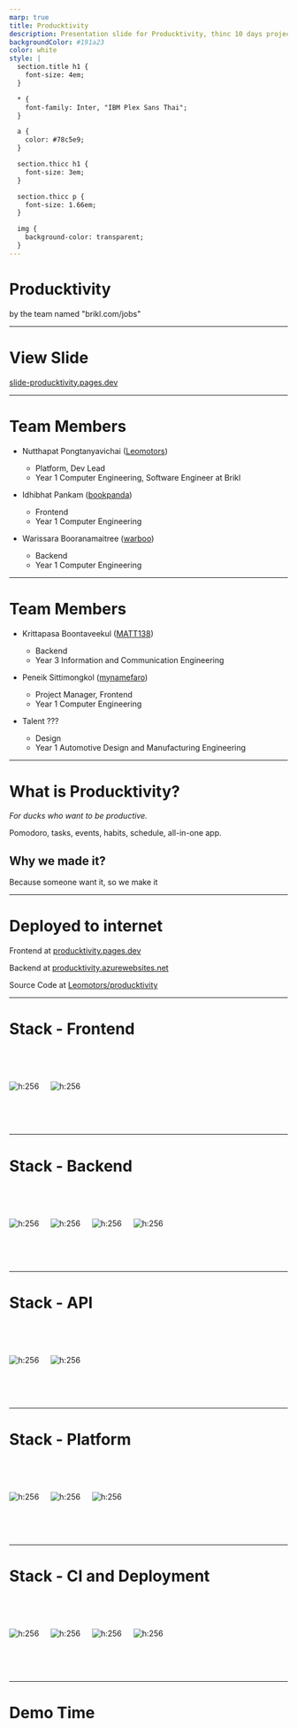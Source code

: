 ```yaml
---
marp: true
title: Producktivity
description: Presentation slide for Producktivity, thinc 10 days project
backgroundColor: #191a23
color: white
style: |
  section.title h1 {
    font-size: 4em;
  }

  * {
    font-family: Inter, "IBM Plex Sans Thai";
  }

  a {
    color: #78c5e9;
  }

  section.thicc h1 {
    font-size: 3em;
  }

  section.thicc p {
    font-size: 1.66em;
  }

  img {
    background-color: transparent;
  }
---
```


<!-- _class: title -->

# Producktivity

by the team named "brikl.com/jobs"

---

<!-- _class: thicc -->

# View Slide

[slide-producktivity.pages.dev](https://slide-producktivity.pages.dev)

---

# Team Members

- Nutthapat Pongtanyavichai ([Leomotors](https://github.com/Leomotors))

  - Platform, Dev Lead
  - Year 1 Computer Engineering, Software Engineer at Brikl

- Idhibhat Pankam ([bookpanda](https://github.com/bookpanda))

  - Frontend
  - Year 1 Computer Engineering

- Warissara Booranamaitree ([warboo](https://github.com/warboo))

  - Backend
  - Year 1 Computer Engineering

---

# Team Members

- Krittapasa Boontaveekul ([MATT138](https://github.com/MATT138))

  - Backend
  - Year 3 Information and Communication Engineering

- Peneik Sittimongkol ([mynamefaro](https://github.com/mynamefaro))

  - Project Manager, Frontend
  - Year 1 Computer Engineering

- Talent ???
  - Design
  - Year 1 Automotive Design and Manufacturing Engineering

---

# What is Producktivity?

_For ducks who want to be productive._

Pomodoro, tasks, events, habits, schedule, all-in-one app.

## Why we made it?

Because someone want it, so we make it

---

<!-- _class: thicc -->

# Deployed to internet

Frontend at [producktivity.pages.dev](https://producktivity.pages.dev)

Backend at [producktivity.azurewebsites.net](https://producktivity.azurewebsites.net)

Source Code at [Leomotors/producktivity](https://github.com/Leomotors/producktivity)

---

# Stack - Frontend

<!-- backgroundColor: #343649 -->

<div style="display: flex; flex-direction: row; justify-items: center; align-items: center; gap: 1.5em; margin: 4rem auto">

![h:256](https://seeklogo.com/images/N/next-js-logo-8FCFF51DD2-seeklogo.com.png)

![h:256](https://upload.wikimedia.org/wikipedia/commons/thumb/d/d5/Tailwind_CSS_Logo.svg/2048px-Tailwind_CSS_Logo.svg.png)

</div>

---

# Stack - Backend

<div style="display: flex; flex-direction: row; justify-items: center; align-items: center; gap: 1.5em; margin: 4rem auto">

![h:256](https://seeklogo.com/images/N/nestjs-logo-09342F76C0-seeklogo.com.png)

![h:256](https://grafana.com/static/img/logos/apollo-server_logo.svg)

![h:256](https://seeklogo.com/images/P/prisma-logo-3805665B69-seeklogo.com.png)

![h:256](https://upload.wikimedia.org/wikipedia/commons/thumb/2/29/Postgresql_elephant.svg/1985px-Postgresql_elephant.svg.png)

</div>

---

# Stack - API

<div style="display: flex; flex-direction: row; justify-items: center; align-items: center; gap: 1.5em; margin: 4rem auto">

![h:256](https://upload.wikimedia.org/wikipedia/commons/thumb/1/17/GraphQL_Logo.svg/2048px-GraphQL_Logo.svg.png)

![h:256](https://repository-images.githubusercontent.com/75657790/08db0980-c050-11e9-9924-d343fd5a3ddd)

</div>

---

# Stack - Platform

<div style="display: flex; flex-direction: row; justify-items: center; align-items: center; gap: 1.5em; margin: 4rem auto">

![h:256](https://d33wubrfki0l68.cloudfront.net/aad219b6c931cebb53121dcda794f6180d9e4397/17f34/assets/images/pnpm-standard-79c9dbb2e99b8525ae55174580061e1b.svg)

![h:256](https://res.cloudinary.com/crunchbase-production/image/upload/c_lpad,f_auto,q_auto:eco,dpr_1/zse0wu5hl9aev4r2eydy)

![h:256](https://www.docker.com/wp-content/uploads/2022/03/vertical-logo-monochromatic.png)

</div>

---

# Stack - CI and Deployment

<div style="display: flex; flex-direction: row; justify-items: center; align-items: center; gap: 1.5em; margin: 4rem auto">

![h:256](https://avatars.githubusercontent.com/u/44036562?s=280&v=4)

![h:256](https://pages.cloudflare.com/resources/logo/logo.svg)

![h:256](https://azurecomcdn.azureedge.net/cvt-fe57289d93574764bb92c960bccedc24350feca44bb59a4812ed905039930935/svg/container-registry.svg)

![h:256](https://azurecomcdn.azureedge.net/cvt-fe57289d93574764bb92c960bccedc24350feca44bb59a4812ed905039930935/svg/app-service.svg)

</div>

---

<!-- _class: title -->

# Demo Time
